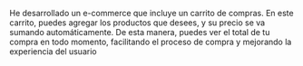 He desarrollado un e-commerce que incluye un carrito de compras. En este carrito, puedes agregar los productos que desees, y su precio se va sumando automáticamente. De esta manera, puedes ver el total de tu compra en todo momento, facilitando el proceso de compra y mejorando la experiencia del usuario
